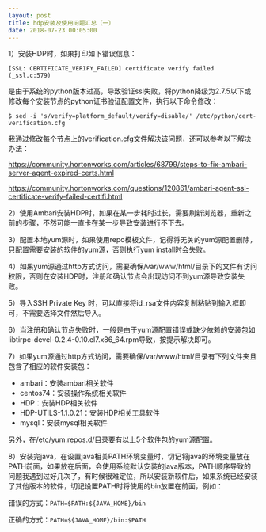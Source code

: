 ```yaml
---
layout: post
title: hdp安装及使用问题汇总（一）
date: 2018-07-23 00:05:00
---
```


1）安装HDP时，如果打印如下错误信息：

```
[SSL: CERTIFICATE_VERIFY_FAILED] certificate verify failed (_ssl.c:579)
```

是由于系统的python版本过高，导致验证ssl失败，将python降级为2.7.5以下或修改每个安装节点的python证书验证配置文件，执行以下命令修改：

```
$ sed -i 's/verify=platform_default/verify=disable/' /etc/python/cert-verification.cfg
```

我通过修改每个节点上的verification.cfg文件解决该问题，还可以参考以下解决办法：

https://community.hortonworks.com/articles/68799/steps-to-fix-ambari-server-agent-expired-certs.html

https://community.hortonworks.com/questions/120861/ambari-agent-ssl-certificate-verify-failed-certifi.html

2）使用Ambari安装HDP时，如果在某一步耗时过长，需要刷新浏览器，重新之前的步骤，不然可能一直卡在某一步导致安装进行不下去。

3）配置本地yum源时，如果使用repo模板文件，记得将无关的yum源配置删除，只配置需要安装的软件的yum源，否则执行yum install时会失败。

4）如果yum源通过http方式访问，需要确保/var/www/html/目录下的文件有访问权限，否则在安装HDP时，注册和确认节点会出现访问不到yum源导致安装失败。

5）导入SSH Private Key 时，可以直接将id_rsa文件内容复制粘贴到输入框即可，不需要选择文件然后导入。

6）当注册和确认节点失败时，一般是由于yum源配置错误或缺少依赖的安装包如libtirpc-devel-0.2.4-0.10.el7.x86_64.rpm导致，按提示解决即可。

7）如果yum源通过http方式访问，需要确保/var/www/html/目录有下列文件夹且包含了相应的软件安装包：

- ambari：安装ambari相关软件
- centos74：安装操作系统相关软件
- HDP：安装HDP相关软件
- HDP-UTILS-1.1.0.21：安装HDP相关工具软件
- mysql：安装mysql相关软件

另外，在/etc/yum.repos.d/目录要有以上5个软件包的yum源配置。

8）安装完java，在设置java相关PATH环境变量时，切记将java的环境变量放在PATH前面，如果放在后面，会使用系统默认安装的java版本，PATH顺序导致的问题我遇到过好几次了，有时候很难定位，所以安装新软件后，如果系统已经安装了其他版本的软件，切记设置PATH时将使用的bin放置在前面，例如：

错误的方式：`PATH=$PATH:${JAVA_HOME}/bin`

正确的方式：`PATH=${JAVA_HOME}/bin:$PATH`
